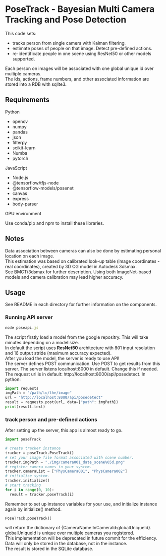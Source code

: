 # PoseTrack - Bayesian Multi Camera Tracking and Pose Detection  
This code sets:  
- tracks person from single camera with Kalman filtering.  
- estimate poses of people on that image. Detect pre-defined actions.   
- re-identificate people in one scene using ResNet50 or other models supported.  

Each person on images will be associated with one global unique id over multiple cameras.  
The ids, actions, frame numbers, and other associated information are stored into a RDB with sqlite3.  

## Requirements
Python  
- opencv  
- numpy  
- pandas  
- json  
- filterpy 
- scikit-learn  
- Numba  
- pytorch

JavaScript  
- Node.js  
- @tensorflow/tfjs-node  
- @tensorflow-models/posenet  
- canvas  
- express  
- body-parser

GPU environment  
  
Use conda/pip and npm to install these libraries.  
## Notes  
Data association between cameras can also be done by estimating personal location on each image.  
This estimation was based on calibrated look-up table (image coordinates - real coordinates), created by 3D CG model in Autodesk 3dsmax.  
See BMCT/3dsmax for further description. Using both ImageNet-based models and camera calibration may lead higher accuracy.  

## Usage  
See README in each directory for further information on the components.   
### Running API server  
```javascript
node poseapi.js
```
The script firstly load a model from the google repositry. This will take minutes depending on a model size.  
In default the script uses **ResNet50** architecture with 801 input resolution and 16 output stride (maximum accuracy expected).  
After you load the model, the server is ready to use API!  
The server defines POST communication. Use POST to get results from this server. The server listens localhost:8000 in default. Change this if needed.  
The request url is in default: http://localhost:8000/api/posedetect.
In python:   
```python
import requests
imgPath = "/path/to/the/image"
url = "http://localhost:8000/api/posedetect"
result = requests.post(url, data={"path": imgPath})
print(result.text)
```
### track person and pre-defined actions  
After setting up the server, this app is almost ready to go.  
```python
import poseTrack

# create tracker instance
tracker = poseTrack.PoseTrack()
# set your image file format associated with scene number.
tracker.imgPath = "./img/camera001_date_scene%05d.png"
# register camera names in your system.
tracker.cameraList = ["PhysCamera001", "PhysCamera002"]
# initialize system.
tracker.initialize()
# start tracking
for i in range(0, 10):
  result = tracker.poseTrack(i)
```
Remember to set up instance variables for your use, and initialize instance again by initialize() method.  
```
PoseTrack.poseTrack()
```
will return the dictionary of {CameraName:InCameraId:globalUniqueId}. globalUniqueId is unique over multiple cameras you registered.  
This implementation will be deprecated in future commit for the efficiency. Data will only be stored in the database, not in the instance.  
The result is stored in the SQLite database.   
